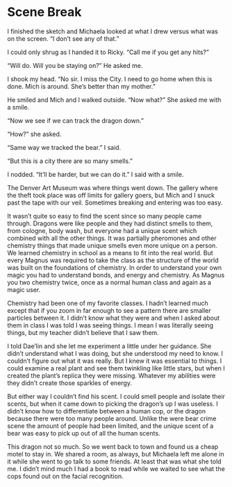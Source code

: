 #  Scene Break

I finished the sketch and Michaela looked at what I drew versus what was on the
screen. “I don’t see any of that.”

I could only shrug as I handed it to Ricky. “Call me if you get any hits?”

“Will do. Will you be staying on?” He asked me.

I shook my head. “No sir. I miss the City. I need to go home when this is done.
Mich is around. She’s better than my mother.”

He smiled and Mich and I walked outside. “Now what?” She asked me with a smile.

“Now we see if we can track the dragon down.”

“How?” she asked.

“Same way we tracked the bear.” I said.

“But this is a city there are so many smells.”

I nodded. “It’ll be harder, but we can do it.” I said with a smile.

The Denver Art Museum was where things went down. The gallery where the theft
took place was off limits for gallery goers, but Mich and I snuck past the tape
with our veil. Sometimes breaking and entering was too easy.

It wasn’t quite so easy to find the scent since so many people came through.
Dragons were like people and they had distinct smells to them, from cologne,
body wash, but everyone had a unique scent which combined with all the other
things. It was partially pheromones and other chemistry things that made unique
smells even more unique on a person. We learned chemistry in school as a means
to fit into the real world. But every Magnus was required to take the class as
the structure of the world was built on the foundations of chemistry. In order
to understand your own magic you had to understand bonds, and energy and
chemistry. As Magnus you two chemistry twice, once as a normal human class and
again as a magic user.

Chemistry had been one of my favorite classes. I hadn’t learned much except that
if you zoom in far enough to see a pattern there are smaller particles between
it. I didn’t know what they were and when I asked about them in class I was told
I was seeing things. I mean I was literally seeing things, but my teacher didn’t
believe that I saw them.

I told Dae’lin and she let me experiment a little under her guidance. She didn’t
understand what I was doing, but she understood my need to know. I couldn’t
figure out what it was really. But I knew it was essential to things. I could
examine a real plant and see them twinkling like little stars, but when I
created the plant’s replica they were missing. Whatever my abilities were they
didn’t create those sparkles of energy.

But either way I couldn’t find his scent. I could smell people and isolate their
scents, but when it came down to picking the dragon’s up I was useless. I didn’t
know how to differentiate between a human cop, or the dragon because there were
too many people around. Unlike the were bear crime scene the amount of people
had been limited, and the unique scent of a bear was easy to pick up out of all
the human scents.

This dragon not so much. So we went back to town and found us a cheap motel to
stay in. We shared a room, as always, but Michaela left me alone in it while she
went to go talk to some friends. At least that was what she told me. I didn’t
mind much I had a book to read while we waited to see what the cops found out on
the facial recognition.


<!--stackedit_data:
eyJoaXN0b3J5IjpbLTEzMDY1NDQyMzNdfQ==
-->